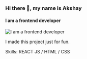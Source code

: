 ### Hi there 👋, my name is Akshay
#### I am a frontend developer
![I am a frontend developer](https://arturssmirnovs.github.io/github-profile-readme-generator/images/banner.png)

I made this project just for fun.

Skills:  REACT JS / HTML / CSS





